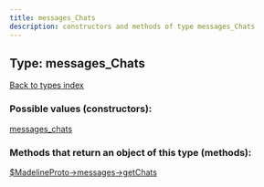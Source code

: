 ```yaml
---
title: messages_Chats
description: constructors and methods of type messages_Chats
---
```

## Type: messages\_Chats  
[Back to types index](index.md)



### Possible values (constructors):

[messages\_chats](../constructors/messages_chats.md)  



### Methods that return an object of this type (methods):

[$MadelineProto->messages->getChats](../methods/messages_getChats.md)  



